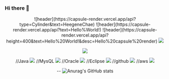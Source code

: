 ### Hi there 👋

<!--
**HeegeneChae/HeegeneChae** is a ✨ _special_ ✨ repository because its `README.md` (this file) appears on your GitHub profile.

Here are some ideas to get you started:

- 🔭 I’m currently working on ...
- 🌱 I’m currently learning ...
- 👯 I’m looking to collaborate on ...
- 🤔 I’m looking for help with ...
- 💬 Ask me about ...
- 📫 How to reach me: ...
- 😄 Pronouns: ...
- ⚡ Fun fact: ...
"C:\Users\Chae\Downloads\apachetomcat.svg"
-->

 <div align="center">
![header](https://capsule-render.vercel.app/api?type=Cylinder&text=HeegeneChae)
![header](https://capsule-render.vercel.app/api?text=Hello%World!)
![header](https://capsule-render.vercel.app/api?height=400&text=Hello%20World!&desc=Hello%20capsule%20render)


<img src="https://img.shields.io/badge/스택이름-색상코드?style=flat-square&logo=로고명&logoColor=로고색"/>


<a href="github.com" target="_blank"><img src="https://img.shields.io/badge/JAVA-f6E7FF?style=plastic&logo=#F8DC75&logoColor=f6E7FF"/></a>

//Java
<img src="https://img.shields.io/badge/JAVA-007396?style=for-the-badge&logo=java&logoColor=white">
//MysQL
<img src="https://img.shields.io/badge/MySQL-4479A1?style=for-the-badge&logo=MySQL&logoColor=white">
//Oracle
<img src="https://img.shields.io/badge/Oracle-F80000?style=for-the-badge&logo=Oracle&logoColor=white">
//Eclipse
<img src="https://img.shields.io/badge/Eclipse-2C2255?style=for-the-badge&logo=Eclipse%20IDE&logoColor=white">
//github
<img src="https://img.shields.io/badge/github-181717?style=for-the-badge&logo=github&logoColor=white">
//aws
<img src="https://img.shields.io/badge/aws-232F3E?style=for-the-badge&logo=aws&logoColor=white">

-- <stat>
![Anurag's GitHub stats](https://github-readme-stats.vercel.app/api?username=heegenechae&show_icons=true&theme=blue_navy)

